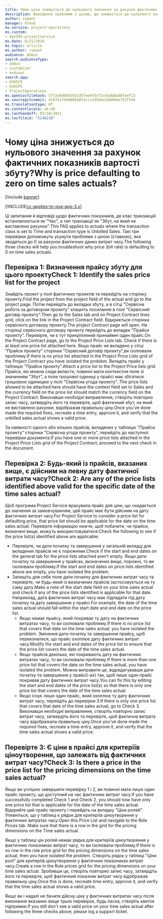 ```yaml
---
title: Чому ціна знижується до нульового значення за рахунок фактичних показників вартості збуту?
description: Вирішення проблеми з ціною, що знижується до нульового значення за рахунок фактичних показників вартості збуту.
author: rumant
manager: kfend
ms.service: project-operations
ms.custom:
- dyn365-projectservice
ms.date: 8/21/2018
ms.topic: article
ms.author: rumant
audience: Admin
search.audienceType:
- admin
- customizer
- enduser
search.app:
- D365CE
- D365PS
- ProjectOperations
ms.openlocfilehash: 5f72e0db94392a35fee9fdcf2c4adb8a08feef13
ms.sourcegitcommit: 418fa1fe9d605b8faccc2d5dee1b04b4e753f194
ms.translationtype: HT
ms.contentlocale: uk-UA
ms.lasthandoff: 02/10/2021
ms.locfileid: "5146238"
---
```

# <a name="why-is-price-defaulting-to-zero-on-time-sales-actuals"></a><span data-ttu-id="da4d5-103">Чому ціна знижується до нульового значення за рахунок фактичних показників вартості збуту?</span><span class="sxs-lookup"><span data-stu-id="da4d5-103">Why is price defaulting to zero on time sales actuals?</span></span>

[!include [banner](../includes/psa-now-project-operations.md)]

[!INCLUDE[cc-applies-to-psa-app-3.x](../includes/cc-applies-to-psa-app-3x.md)]

<span data-ttu-id="da4d5-104">Ці запитання й відповіді щодо фактичних показників, де клас транзакцій встановлюється як "Час", а тип транзакції як "Збут, на який не виставлено рахунок".</span><span class="sxs-lookup"><span data-stu-id="da4d5-104">This FAQ applies to actuals where the transaction class is set to Time and transaction type is Unbilled Sales.</span></span> <span data-ttu-id="da4d5-105">Такі три перевірки допоможуть усунути проблеми з ціною (ставкою), яка зводиться до 0 за рахунок фактичних даних витрат часу.</span><span class="sxs-lookup"><span data-stu-id="da4d5-105">The following three checks will help you troubleshoot why price (bill rate) is defaulting to 0 on time sales actuals.</span></span>

## <a name="check-1-identify-the-sales-price-list-for-the-project"></a><span data-ttu-id="da4d5-106">Перевірка 1: Визначення прайсу збуту для цього проекту</span><span class="sxs-lookup"><span data-stu-id="da4d5-106">Check 1: Identify the sales price list for the project</span></span>

<span data-ttu-id="da4d5-107">Знайдіть проект у полі фактичних проектів та перейдіть на сторінку проекту.</span><span class="sxs-lookup"><span data-stu-id="da4d5-107">Find the project from the project field of the actual and go to the project page.</span></span> <span data-ttu-id="da4d5-108">Потім перейдіть до вкладки збуту, а в сітці "Сервісна робота за договором проекту" клацніть посилання в полі "Сервісний договір проекту".</span><span class="sxs-lookup"><span data-stu-id="da4d5-108">Then go to the Sales tab and on Project Contract lines grid, click on the link in the Project Contract field.</span></span> <span data-ttu-id="da4d5-109">Відкриється сторінка сервісного договору проекту.</span><span class="sxs-lookup"><span data-stu-id="da4d5-109">The project Contract page will open.</span></span> <span data-ttu-id="da4d5-110">На сторінці сервісного договору проекту перейдіть до вкладки "Прайси проекту". Перевірте, чи є тут прикріплений принаймні один прайс.</span><span class="sxs-lookup"><span data-stu-id="da4d5-110">On the Project Contract page, go to the Project Price Lists tab. Check if there is at least one price list attached here.</span></span> <span data-ttu-id="da4d5-111">Якщо прайс не вкладено у сітці "Прайси проекту" сторінки "Сервісний договір проекту",ви ізолювали проблему.</span><span class="sxs-lookup"><span data-stu-id="da4d5-111">If there is no price list attached in the Project Price Lists grid of the Project Contract you have isolated the problem.</span></span> <span data-ttu-id="da4d5-112">Вкладіть прайс у таблицю "Прайси проекту".</span><span class="sxs-lookup"><span data-stu-id="da4d5-112">Attach a price list to the Project Price lists grid.</span></span> <span data-ttu-id="da4d5-113">Прайси, які можна сюди вкласти, повинні мати контекстне поле зі значенням "Збут", а поле грошової одиниці у прайсі має збігатися грошовою одиницею у полі "Сервісна угода проекту"..</span><span class="sxs-lookup"><span data-stu-id="da4d5-113">The price lists allowed to be attached here should have the context field set to Sales and the currency field on the price list should match the currency field on the Project Contract.</span></span> <span data-ttu-id="da4d5-114">Виконавши необхідні виправлення, створіть повторно запис часу, затвердіть його та перевірте, щоб фактичний збут, на який не виставлено рахунки, відображав правильну ціну.</span><span class="sxs-lookup"><span data-stu-id="da4d5-114">Once you’ve done made the required fixes, recreate a time entry, approve it, and verify that the unbilled sales actual shows a valid price.</span></span> 

<span data-ttu-id="da4d5-115">За наявності одного або кількох прайсів, вкладених у таблицю "Прайси проекту" сторінки "Сервісна угода проекту", перейдіть до наступної перевірки документа.</span><span class="sxs-lookup"><span data-stu-id="da4d5-115">If you have one or more price lists attached in the Project Price Lists grid of the Project Contract, proceed to the next check in the document.</span></span>

## <a name="check-2-are-any-of-the-price-lists-identified-above-valid-for-the-specific-date-of-the-time-sales-actual"></a><span data-ttu-id="da4d5-116">Перевірка 2: Будь-який із прайсів, вказаних вище, є дійсним на певну дату фактичної витрати часу?</span><span class="sxs-lookup"><span data-stu-id="da4d5-116">Check 2: Are any of the price lists identified above valid for the specific date of the time sales actual?</span></span>

<span data-ttu-id="da4d5-117">Щоб програма Project Service врахувала прайс для ціни, що скидається до значення за замовчуванням, цей прайс має бути дійсним на дату фактичних витрат часу.</span><span class="sxs-lookup"><span data-stu-id="da4d5-117">For Project Service to consider a price list for defaulting price, that price list should be applicable for the date on the time sales actual.</span></span> <span data-ttu-id="da4d5-118">Перевірте інформацію нижче, щоб побачити, чи прайси, визначені вище, можуть використовуватися:</span><span class="sxs-lookup"><span data-stu-id="da4d5-118">Check the following to see if the price list(s) identified above are applicable:</span></span>
- <span data-ttu-id="da4d5-119">Перевірте, чи дати початку та завершення у загальній вкладці для вкладених прайсів не є порожніми.</span><span class="sxs-lookup"><span data-stu-id="da4d5-119">Check if the start and end dates on the general tab for the price lists attached aren’t empty.</span></span> <span data-ttu-id="da4d5-120">Якщо дати початку та завершення у прайсах, визначених вище, порожні, то ви ізолювали проблему.</span><span class="sxs-lookup"><span data-stu-id="da4d5-120">If the start and end dates on price lists identified above are empty, you have isolated the problem.</span></span> 
- <span data-ttu-id="da4d5-121">Запишіть для себе поле дати початку для фактичних витрат часу та перевірте, чи будь-який із визначених прайсів застосовується на ту саму дату.</span><span class="sxs-lookup"><span data-stu-id="da4d5-121">Make a note of the start date field on your time sales actual and check if any of the price lists identified is applicable for that date.</span></span> <span data-ttu-id="da4d5-122">Наприклад, дата фактичних витрат часу має підпадати під дату початку та дату завершення у прайсі.</span><span class="sxs-lookup"><span data-stu-id="da4d5-122">For example, the date of the time sales actual should fall within the start date and end date on the price list.</span></span> 
    - <span data-ttu-id="da4d5-123">Якщо немає прайсу, який покриває ту дату на фактичних витратах часу, то ви ізолювали проблему.</span><span class="sxs-lookup"><span data-stu-id="da4d5-123">If there is no price list that covers that date on the time sales actual, you have isolated the problem.</span></span> <span data-ttu-id="da4d5-124">Змінення дати початку та завершення прайсу, щоб переконатися, що прайс охоплює дату фактичних витрат часу.</span><span class="sxs-lookup"><span data-stu-id="da4d5-124">Modify the start and end dates of the price list to ensure that the price list covers the date of the time sales actual.</span></span> 
    - <span data-ttu-id="da4d5-125">Якщо прайсів декілька, які покривають дату на фактичних витратах часу, то ви ізолювали проблему.</span><span class="sxs-lookup"><span data-stu-id="da4d5-125">If there is more than one price list that covers the date on the time sales actual, you have isolated the problem.</span></span> <span data-ttu-id="da4d5-126">Можна виправити це, відредагувавши дати початку та завершення у прайсі(-ах) так, щоб лише один прайс покривав дату фактичних витрат часу.</span><span class="sxs-lookup"><span data-stu-id="da4d5-126">You can fix this by editing the start and end dates of the price list(s) so that there is only one price list that covers the date of the time sales actual.</span></span> 
    - <span data-ttu-id="da4d5-127">Якщо існує лише один прайс, який охоплює ту дату фактичних витрат часу, перейдіть до перевірки 3.</span><span class="sxs-lookup"><span data-stu-id="da4d5-127">If there is only one price list that covers that date of the time sales actual, go to Check 3.</span></span>
<span data-ttu-id="da4d5-128">Виконавши необхідні виправлення, створіть повторно запис витрат часу, затвердіть його та перевірте, щоб фактична витрата часу відображала правильну ціну.</span><span class="sxs-lookup"><span data-stu-id="da4d5-128">Once you’ve done made the required fixes, recreate a time entry, approve it, and verify that the time sales actual shows a valid price.</span></span>

## <a name="check-3-is-there-a-price-in-the-price-list-for-the-pricing-dimensions-on-the-time-sales-actual"></a><span data-ttu-id="da4d5-129">Перевірте 3: Є ціни в прайсі для критеріїв ціноутворення, що залежать від фактичних витрат часу?</span><span class="sxs-lookup"><span data-stu-id="da4d5-129">Check 3: Is there a price in the price list for the pricing dimensions on the time sales actual?</span></span>

<span data-ttu-id="da4d5-130">Якщо ви успішно завершили перевірку 1 і 2, ви повинні мати лише один прайс проекту, що доступний на час фактичних витрат часу.</span><span class="sxs-lookup"><span data-stu-id="da4d5-130">If you have successfully completed Check 1 and Check 2, you should now have only one price list that is applicable for the date of the time sales actual.</span></span> <span data-ttu-id="da4d5-131">Відкрийте цей прайс проекту і перейдіть на вкладку "Ціни ролей". Упевніться, що у таблиці є рядок для критеріїв ціноутворення у фактичних витратах часу.</span><span class="sxs-lookup"><span data-stu-id="da4d5-131">Open this Price List and navigate to the Role Prices tab. Make sure that there is a row in the grid for the pricing dimensions on the Time sales actual.</span></span>

<span data-ttu-id="da4d5-132">Якщо у таблиці цін ролей немає рядка для критеріїв ціноутворення у фактичних показниках витрат часу, то ви ізолювали проблему.</span><span class="sxs-lookup"><span data-stu-id="da4d5-132">If there is no row in the role price grid for the pricing dimensions on the time sales actual, then you have isolated the problem.</span></span> <span data-ttu-id="da4d5-133">Створіть рядок у таблиці "Ціни ролі" для критеріїв ціноутворення у фактичних показниках витрат часу.</span><span class="sxs-lookup"><span data-stu-id="da4d5-133">Create a row in the Role prices grid for the pricing dimensions on your time sales actual.</span></span> <span data-ttu-id="da4d5-134">Зробивши це, створіть повторно запис часу, затвердіть його та перевірте, щоб фактичний показник витрат часу відображав правильну ціну.</span><span class="sxs-lookup"><span data-stu-id="da4d5-134">Once this is done, recreate time entry, approve it, and verify that the time sales actual shows a valid price.</span></span>

<span data-ttu-id="da4d5-135">Якщо ви і надалі не бачите дійсну ціну у фактичних витратах часу після виконання вказаних вище трьох перевірок, будь ласка, створіть квиток підтримки.</span><span class="sxs-lookup"><span data-stu-id="da4d5-135">If you still don't see a valid price on your time sales actual after following the three checks above, please log a support ticket.</span></span> 

